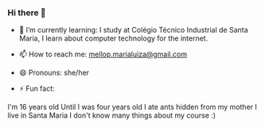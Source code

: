 ### Hi there 👋


- 🌱 I’m currently learning:
    I study at Colégio Técnico Industrial de Santa Maria, I learn about computer technology for the internet.
    
- 📫 How to reach me: 
  mellop.marialuiza@gmail.com

- 😄 Pronouns: 
  she/her
 
- ⚡ Fun fact:

I'm 16 years old
Until I was four years old I ate ants hidden from my mother
I live in Santa Maria
I don't know many things about my course :)










<!--
**mariamello/mariamello** is a ✨ _special_ ✨ repository because its `README.md` (this file) appears on your GitHub profile.



-->
